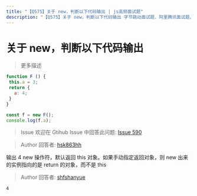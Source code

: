 ```yaml
---
title: "【Q575】关于 new，判断以下代码输出 | js高频面试题"
description: "【Q575】关于 new，判断以下代码输出 字节跳动面试题、阿里腾讯面试题、美团小米面试题。"
---
```


# 关于 new，判断以下代码输出

> 更多描述

```js
function F () {
 this.a = 3;
 return {
   a: 4;
 }
}

const f = new F();
console.log(f.a);
```

> Issue
> 欢迎在 Gtihub Issue 中回答此问题: [Issue 590](https://github.com/shfshanyue/Daily-Question/issues/590)

> Author
> 回答者: [hsk863hh](https://github.com/hsk863hh)

输出 4
new 操作符，默认返回 this 对象。如果手动指定返回对象，则 new 出来的实例指向的是 return 的对象，而不是 this

> Author
> 回答者: [shfshanyue](https://github.com/shfshanyue)

`4`
